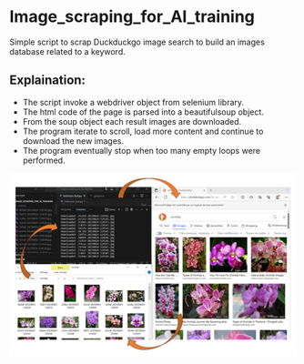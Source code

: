 # Image_scraping_for_AI_training

Simple script to scrap Duckduckgo image search to build an images database related to a keyword. 

## Explaination:

* The script invoke a webdriver object from selenium library. 
* The html code of the page is parsed into a beautifulsoup object.
* From the soup object each result images are downloaded. 
* The program iterate to scroll, load more content and continue to download the new images. 
* The program eventually stop when too many empty loops were performed. 

![illustration](resources/illustration.PNG)